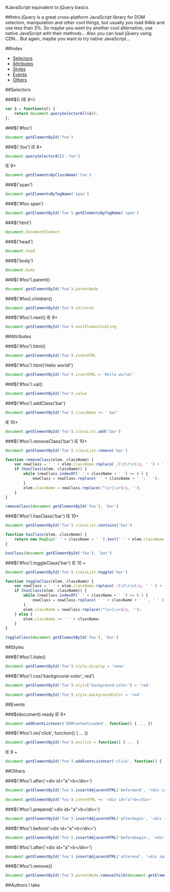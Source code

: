 #JavaScript equivalent to jQuery basics

##Intro
jQuery is a great cross-platform JavaScript library for DOM selection, manipulation and other cool things, but usually you load 94kb and use less than 3%. So maybe you want try another cool alternative, use native JavaScript with their methods... Also you can load jQuery using CDN... But again, maybe you want to try native JavaScript...

##Index
* [Selectors](#selectors)
* [Attributes](#attributes)
* [Styles](#styles)
* [Events](#events)
* [Others](#others)

##Selectors

###$() 
(IE 8+)
```javascript
var $ = function(el) {
    return document.querySelectorAll(el);
};
```
###$('#foo')
```javascript
document.getElementById('foo')
```
###$('.foo')
IE 8+
```javascript
document.querySelectorAll('.foo')
```
IE 9+
```javascript
document.getElementsByClassName('foo')
```
###$('span')
```javascript
document.getElementsByTagName('span')
```
###$('#foo span')
```javascript
document.getElementById('foo').getElementsByTagName('span')
```
###$('html')
```javascript
document.documentElement
```
###$('head')
```javascript
document.head
```
###$('body')
```javascript
document.body
```
###$('#foo').parent()
```javascript
document.getElementById('foo').parentNode
```
###$('#foo).children()
```javascript
document.getElementById('foo').children
```
###$('#foo').next()
IE 9+
```javascript
document.getElementById('foo').nextElementSibling
```

##Attributes

###$('#foo').html()
```javascript
document.getElementById('foo').innerHTML
```
###$('#foo').html('Hello world!')
```javascript
document.getElementById('foo').innerHTML = 'Hello world!'
```
###$('#foo').val()
```javascript
document.getElementById('foo').value
```
###$('#foo').addClass('bar')
```javascript
document.getElementById('foo').className += ' bar'
```
IE 10+
```javascript
document.getElementById('foo').classList.add('bar')
```
###$('#foo').removeClass('bar')
IE 10+
```javascript
document.getElementById('foo').classList.remove('bar')
```

```javascript
function removeClass(elem, className) {
    var newClass = ' ' + elem.className.replace( /[\t\r\n]/g, ' ') + ' ';
    if (hasClass(elem, className)) {
        while (newClass.indexOf(' ' + className + ' ') >= 0 ) {
            newClass = newClass.replace(' ' + className + ' ', ' ');
        }
        elem.className = newClass.replace(/^\s+|\s+$/g, '');
    }
}

removeClass(document.getElementById('foo'), 'bar')
```

###$('#foo').hasClass('bar')
IE 10+
```javascript
document.getElementById('foo').classList.contains('bar')
```

```javascript
function hasClass(elem, className) {
    return new RegExp(' ' + className + ' ').test(' ' + elem.className + ' ');
}

hasClass(document.getElementById('foo'), 'bar')
```


###$('#foo').toggleClass('bar')
IE 10 +
```javascript
document.getElementById('foo').classList.toggle('bar')
```

```javascript
function toggleClass(elem, className) {
    var newClass = ' ' + elem.className.replace( /[\t\r\n]/g, ' ' ) + ' ';
    if (hasClass(elem, className)) {
        while (newClass.indexOf(' ' + className + ' ') >= 0 ) {
            newClass = newClass.replace( ' ' + className + ' ' , ' ' );
        }
        elem.className = newClass.replace(/^\s+|\s+$/g, '');
    } else {
        elem.className += ' ' + className;
    }
}

toggleClass(document.getElementById('foo'), 'bar')
```


##Styles

###$('#foo').hide()
```javascript
document.getElementById('foo').style.display = 'none'
```
###$('#foo').css('background-color', red')
```javascript
document.getElementById('foo').style['background-color'] = 'red'
    
document.getElementById('foo').style.backgroundColor = 'red'
```

##Events

###$(document).ready
IE 9+
```javascript
document.addEventListener('DOMContentLoaded', function() { ... })
```
###$('#foo').on('click', function() { ... })
```javascript
document.getElementById('foo').onclick = function() { ... }
```
IE 9 +
```javascript
document.getElementById('foo').addEventListener('click', function() { ... })
```

##Others

###$('#foo').after('&lt;div id="a"&gt;b&lt;/div&gt;')
```javascript
document.getElementById('foo').insertAdjacentHTML('beforeend', '<div id="a">b</div>')
    
document.getElementById('foo').innerHTML += '<div id="a">b</div>'
```
###$('#foo').prepend('&lt;div id="a"&gt;b&lt;/div&gt;')
```javascript
document.getElementById('foo').insertAdjacentHTML('afterbegin', '<div id="a">b</div>')
```
###$('#foo').before('&lt;div id="a"&gt;b&lt;/div&gt;')
```javascript
document.getElementById('foo').insertAdjacentHTML('beforebegin', '<div id="a">b</div>')
```
###$('#foo').after('&lt;div id="a"&gt;b&lt;/div&gt;')
```javascript
document.getElementById('foo').insertAdjacentHTML('afterend', '<div id="a">b</div>')
```
###$('#foo').remove()
```javascript
document.getElementById('foo').parentNode.removeChild(document.getElementById('foo'))
```

##Authors
I take
